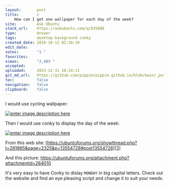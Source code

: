 ```yaml
---
layout:       post
title:        >
    How can I get one wallpaper for each day of the week?
site:         Ask Ubuntu
stack_url:    https://askubuntu.com/q/835888
type:         Answer
tags:         desktop-background conky
created_date: 2016-10-12 02:20:19
edit_date:    
votes:        "1 "
favorites:    
views:        "2,403 "
accepted:     
uploaded:     2023-12-31 10:24:11
git_md_url:   https://github.com/pippim/pippim.github.io/blob/main/_posts/2016/2016-10-12-How-can-I-get-one-wallpaper-for-each-day-of-the-week_.md
toc:          false
navigation:   false
clipboard:    false
---
```


I would use cycling wallpaper:

[![enter image description here][1]][1]

Then I would use conky to display the day of the week:

[![enter image description here][2]][2]

From this web site: [https://ubuntuforums.org/showthread.php?t=281865&page=2325&p=13554728#post13554728][3]

And this picture: [https://ubuntuforums.org/attachment.php?attachmentid=264010
][4]

It's very easy to have Conky to dislay `MONDAY` in big capital letters. Check out the website and find an eye pleasing script and change it to suit your needs.

  [1]: https://i.stack.imgur.com/ejCe5.png
  [2]: https://i.stack.imgur.com/IzlTD.png
  [3]: https://ubuntuforums.org/showthread.php?t=281865&page=2325&p=13554728#post13554728
  [4]: https://ubuntuforums.org/attachment.php?attachmentid=264010
